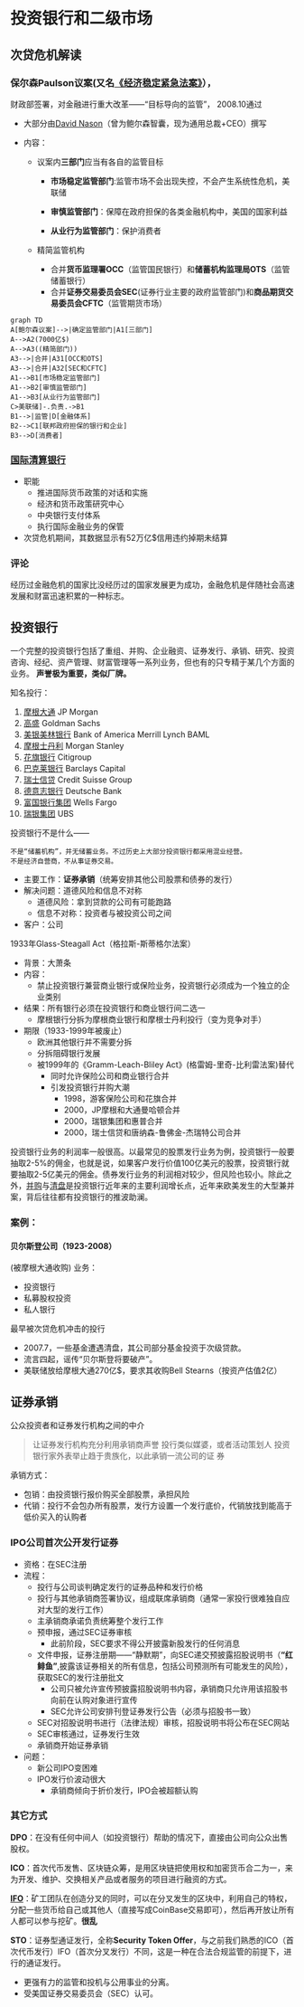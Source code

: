 # 投资银行和二级市场
## 次贷危机解读
### 保尔森Paulson议案(又名[《经济稳定紧急法案》](https://zh.wikipedia.org/wiki/%E7%B6%93%E6%BF%9F%E7%A9%A9%E5%AE%9A%E7%B7%8A%E6%80%A5%E6%B3%95%E6%A1%88)），
财政部签署，对金融进行重大改革——“目标导向的监管”， 2008.10通过
- 大部分由[David Nason](https://en.wikipedia.org/wiki/David_Nason)（曾为鲍尔森智囊，现为通用总裁+CEO）撰写
  
- 内容：
  
	- 议案内**三部门**应当有各自的监管目标
    
		- **市场稳定监管部门**:监管市场不会出现失控，不会产生系统性危机，美联储
      
		- **审慎监管部门**：保障在政府担保的各类金融机构中，美国的国家利益
      
		- **从业行为监管部门**：保护消费者
      
	- 精简监管机构
    
		- 合并**货币监理署OCC**（监管国民银行）和**储蓄机构监理局OTS**（监管储蓄银行）  
		- 合并**证券交易委员会SEC**(证券行业主要的政府监管部门)和**商品期货交易委员会CFTC**（监管期货市场）

```mermaid
graph TD
A[鲍尔森议案]-->|确定监管部门|A1[三部门]
A-->A2(7000亿$)
A-->A3((精简部门))
A3-->|合并|A31[OCC和OTS]
A3-->|合并|A32[SEC和CFTC]
A1-->B1[市场稳定监管部门]
A1-->B2[审慎监管部门]
A1-->B3[从业行为监管部门]
C>美联储]-.负责.->B1
B1-->|监管|D[金融体系]
B2-->C1[联邦政府担保的银行和企业]
B3-->D[消费者]
```
### [国际清算银行](https://www.bis.org/)
- 职能
	-  推进国际货币政策的对话和实施
	-  经济和货币政策研究中心
	- 中央银行支付体系
	-  执行国际金融业务的保管
- 次贷危机期间，其数据显示有52万亿$信用违约掉期未结算
### 评论
经历过金融危机的国家比没经历过的国家发展更为成功，金融危机是伴随社会高速发展和财富迅速积累的一种标志。

## 投资银行
一个完整的投资银行包括了重组、并购、企业融资、证券发行、承销、研究、投资咨询、经纪、资产管理、财富管理等一系列业务，但也有的只专精于某几个方面的业务。
**声誉极为重要，类似厂牌。**

知名投行：
1.  [摩根大通](https://zh.wikipedia.org/wiki/%E6%91%A9%E6%A0%B9%E5%A4%A7%E9%80%9A "摩根大通")  JP Morgan
2.  [高盛](https://zh.wikipedia.org/wiki/%E9%AB%98%E7%9B%9B "高盛")  Goldman Sachs
3.  [美银美林银行](https://zh.wikipedia.org/wiki/%E7%BE%8E%E9%93%B6%E7%BE%8E%E6%9E%97%E9%9B%86%E5%9B%A2 "美银美林集团")  Bank of America Merrill Lynch BAML
4.  [摩根士丹利](https://zh.wikipedia.org/wiki/%E6%91%A9%E6%A0%B9%E5%A3%AB%E4%B8%B9%E5%88%A9 "摩根士丹利")  Morgan Stanley
5.  [花旗银行](https://zh.wikipedia.org/wiki/%E8%8A%B1%E6%97%97%E9%93%B6%E8%A1%8C "花旗银行")  Citigroup
6.  [巴克莱银行](https://zh.wikipedia.org/wiki/%E5%B7%B4%E5%85%8B%E8%8E%B1%E9%93%B6%E8%A1%8C "巴克莱银行")  Barclays Capital
7.  [瑞士信贷](https://zh.wikipedia.org/wiki/%E7%91%9E%E5%A3%AB%E4%BF%A1%E8%B4%B7%E9%9B%86%E5%9C%98 "瑞士信贷集团")  Credit Suisse Group
8.  [德意志银行](https://zh.wikipedia.org/wiki/%E5%BE%B7%E6%84%8F%E5%BF%97%E9%93%B6%E8%A1%8C "德意志银行")  Deutsche Bank
9.  [富国银行集团](https://zh.wikipedia.org/wiki/%E5%AF%8C%E5%9B%BD%E9%93%B6%E8%A1%8C%E9%9B%86%E5%9B%A2 "富国银行集团")  Wells Fargo
10.  [瑞银集团](https://zh.wikipedia.org/wiki/%E7%91%9E%E9%93%B6%E9%9B%86%E5%9B%A2 "瑞银集团")  UBS

投资银行不是什么——

	不是“储蓄机构”，并无储蓄业务。不过历史上大部分投资银行都采用混业经营。
	不是经济自营商，不从事证券交易。

- 主要工作：**证券承销**（统筹安排其他公司股票和债券的发行）
- 解决问题：道德风险和信息不对称
	- 道德风险：拿到贷款的公司有可能跑路
	- 信息不对称：投资者与被投资公司之间
- 客户：公司 

1933年Glass-Steagall Act（格拉斯-斯蒂格尔法案）
- 背景：大萧条
- 内容：
	- 禁止投资银行兼营商业银行或保险业务，投资银行必须成为一个独立的企业类别
- 结果：所有银行必须在投资银行和商业银行间二选一
	- 摩根银行分拆为摩根商业银行和摩根士丹利投行（变为竞争对手）
- 期限（1933-1999年被废止）
	- 欧洲其他银行并不需要分拆
	- 分拆阻碍银行发展 
	- 被1999年的《Gramm-Leach-Bliley Act》(格雷姆-里奇-比利雷法案)替代
		- 同时允许保险公司和商业银行合并
		- 引发投资银行并购大潮
			-	1998，游客保险公司和花旗合并
			-	2000，JP摩根和大通曼哈顿合并
			-	2000，瑞银集团和惠普合并
			-	2000，瑞士信贷和唐纳森-鲁佛金-杰瑞特公司合并

投资银行业务的利润率一般很高。以最常见的股票发行业务为例，投资银行一般要抽取2-5%的佣金，也就是说，如果客户发行价值100亿美元的股票，投资银行就要抽取2-5亿美元的佣金。债券发行业务的利润相对较少，但风险也较小。除此之外，[并购](https://zh.wikipedia.org/wiki/%E4%BD%B5%E8%B3%BC "并购")与[清盘](https://zh.wikipedia.org/wiki/%E6%B8%85%E7%9B%A4 "清盘")是投资银行近年来的主要利润增长点，近年来欧美发生的大型兼并案，背后往往都有投资银行的推波助澜。

### 案例：
#### 贝尔斯登公司（1923-2008）
(被摩根大通收购)
业务：
- 投资银行
- 私募股权投资
- 私人银行

最早被次贷危机冲击的投行
- 2007.7，一些基金遭遇清盘，其公司部分基金投资于次级贷款。
- 流言四起，谣传“贝尔斯登将要破产”。
- 美联储放给摩根大通270亿$，要求其收购Bell Stearns（按资产估值2亿）

## 证券承销
公众投资者和证券发行机构之间的中介
>让证券发行机构充分利用承销商声誉
>投行类似媒婆，或者活动策划人
>投资银行家外表举止趋于贵族化，以此承销一流公司的证 券

承销方式：
- 包销：由投资银行报价购买全部股票，承担风险
- 代销：投行不会包办所有股票，发行方设置一个发行底价，代销放找到能高于低价买入的认购者
### IPO公司首次公开发行证券

- 资格：在SEC注册
- 流程：
	- 投行与公司谈判确定发行的证券品种和发行价格
	- 投行与其他承销商签署协议，组成联席承销商（通常一家投行很难独自应对大型的发行工作）
	- 主承销商承诺负责统筹整个发行工作
	- 预申报，通过SEC证券审核
		- 此前阶段，SEC要求不得公开披露新股发行的任何消息
	- 文件申报，证券注册期——“静默期”，向SEC递交预披露招股说明书（**“红鲱鱼”**,披露该证券相关的所有信息，包括公司预测所有可能发生的风险），获取SEC的发行注册批文
		- 公司只被允许宣传预披露招股说明书内容，承销商只允许用该招股书向前在认购对象进行宣传
		- SEC允许公司安排刊登证券发行公告（必须与招股书一致）
	- SEC对招股说明书进行（法律法规）审核，招股说明书将公布在SEC网站
	- SEC审核通过，证券发行生效
	- 承销商开始证券承销
- 问题：
	- 新公司IPO变困难
	- IPO发行价波动很大
		- 承销商倾向于折价发行，IPO会被超额认购

### 其它方式
**DPO**：在没有任何中间人（如投资银行）帮助的情况下，直接由公司向公众出售股权。

**ICO**：首次代币发售、区块链众筹，是用区块链把使用权和加密货币合二为一，来为开发、维护、交换相关产品或者服务的项目进行融资的方式。

[**IFO**](https://www.leiphone.com/news/201801/TGwoM5ZEN6aUA9CT.html)：矿工团队在创造分叉的同时，可以在分叉发生的区块中，利用自己的特权，分配一些货币给自己或其他人（直接写成CoinBase交易即可），然后再开放让所有人都可以参与挖矿。**很乱**

**STO**：证券型通证发行，全称**Security Token Offer**，与之前我们熟悉的ICO（首次代币发行）IFO（首次分叉发行）不同，这是一种在合法合规监管的前提下，进行的通证发行。
- 更强有力的监管和投机与公用事业的分离。
- 受美国证券交易委员会（SEC）认可。
